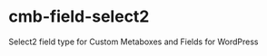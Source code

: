 cmb-field-select2
=================

Select2 field type for Custom Metaboxes and Fields for WordPress